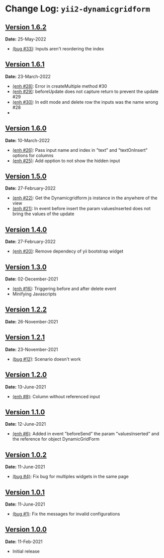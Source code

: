 Change Log: `yii2-dynamicgridform`
=================================
## [Version 1.6.2](https://github.com/caio-brendo/yii2-dynamicgridform/compare/v1.6.1...v1.6.2)

**Date:** 25-May-2022
- [(bug #33)](https://github.com/caio-brendo/yii2-dynamicgridform/issues/33): Inputs aren't reordering the index

## [Version 1.6.1](https://github.com/caio-brendo/yii2-dynamicgridform/compare/v1.6.0...v1.6.1)

**Date:** 23-March-2022
- [(enh #28)](https://github.com/caio-brendo/yii2-dynamicgridform/issues/28): Error in createMultiple method #30
- [(enh #29)](https://github.com/caio-brendo/yii2-dynamicgridform/issues/29): beforeUpdate does not capture return to prevent the update #29
- [(enh #30)](https://github.com/caio-brendo/yii2-dynamicgridform/issues/30): In edit mode and delete row the inputs was the name wrong #28
- 
## [Version 1.6.0](https://github.com/caio-brendo/yii2-dynamicgridform/compare/v1.5.0...v1.6.0)

**Date:** 10-March-2022
- [(enh #26)](https://github.com/caio-brendo/yii2-dynamicgridform/issues/26): Pass input name and index in "text" and "textOnInsert" options for columns
- [(enh #25)](https://github.com/caio-brendo/yii2-dynamicgridform/issues/25): Add opption to not show the hidden input

## [Version 1.5.0](https://github.com/caio-brendo/yii2-dynamicgridform/compare/v1.4.0...v1.5.0)

**Date:** 27-February-2022
- [(enh #22)](https://github.com/caio-brendo/yii2-dynamicgridform/issues/22): Get the Dynamicgridform js instance in the anywhere of the view
- [(enh #21)](https://github.com/caio-brendo/yii2-dynamicgridform/issues/21): In event before insert the param valuesInserted does not bring the values of the update

## [Version 1.4.0](https://github.com/caio-brendo/yii2-dynamicgridform/compare/v1.3.0...v1.4.0)

**Date:** 27-February-2022
- [(enh #20)](https://github.com/caio-brendo/yii2-dynamicgridform/issues/20): Remove dependecy of yii bootstrap widget

## [Version 1.3.0](https://github.com/caio-brendo/yii2-dynamicgridform/compare/v1.2.1...v1.3.0)

**Date:** 02-December-2021
- [(enh #16)](https://github.com/caio-brendo/yii2-dynamicgridform/issues/16): Triggering before and after delete event
- Minifying Javascripts

## [Version 1.2.2](https://github.com/caio-brendo/yii2-dynamicgridform/compare/v1.2.1...v1.2.2)

**Date:** 26-November-2021

## [Version 1.2.1](https://github.com/caio-brendo/yii2-dynamicgridform/compare/v1.2.0...v1.2.1)

**Date:** 23-November-2021

- [(bug #12)](https://github.com/caio-brendo/yii2-dynamicgridform/issues/12): Scenario doesn't work

## [Version 1.2.0](https://github.com/caio-brendo/yii2-dynamicgridform/compare/v1.1.0...v1.2.0)

**Date:** 13-June-2021

- [(enh #8)](https://github.com/caio-brendo/yii2-dynamicgridform/issues/8): Column without referenced input

## [Version 1.1.0](https://github.com/caio-brendo/yii2-dynamicgridform/compare/v1.0.2...v1.1.0)

**Date:** 12-June-2021

- [(enh #6)](https://github.com/caio-brendo/yii2-dynamicgridform/issues/6): Added in event "beforeSend" the param "valuesInserted" and the reference for object DynamicGridForm

## [Version 1.0.2](https://github.com/caio-brendo/yii2-dynamicgridform/compare/v1.0.1...v1.0.2)

**Date:** 11-June-2021

- [(bug #4)](https://github.com/caio-brendo/yii2-dynamicgridform/issues/4): Fix bug for multiples widgets in the same page

## [Version 1.0.1](https://github.com/caio-brendo/yii2-dynamicgridform/compare/v1.0.0...v1.0.1) 

**Date:** 11-June-2021

- [(bug #1)](https://github.com/caio-brendo/yii2-dynamicgridform/issues/1): Fix the messages for invalid configurations

## [Version 1.0.0](https://github.com/caio-brendo/yii2-dynamicgridform/releases/tag/v1.0.0)

**Date:** 11-Feb-2021

- Initial release
